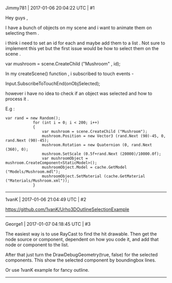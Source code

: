 Jimmy781 | 2017-01-06 20:04:22 UTC | #1

Hey guys , 

I have a bunch of objects on my scene and i want to animate them on selecting them . 

i think i need to set an id for each and maybe add them to a list . Not sure to implement this yet but the first issue would be how to select them on the scene .

var mushroom = scene.CreateChild ("Mushroom" , id);

In my createScene() function , i subscribed to touch events -
 
Input.SubscribeToTouchEnd(onObjSelected); 

however i have no idea to check if an object was selected and how to process it .

E.g : 

    var rand = new Random();
    			for (int i = 0; i < 200; i++)
    			{
    				var mushroom = scene.CreateChild ("Mushroom");
    				mushroom.Position = new Vector3 (rand.Next (90)-45, 0, rand.Next (90)-45);
    				mushroom.Rotation = new Quaternion (0, rand.Next (360), 0);
    				mushroom.SetScale (0.5f+rand.Next (20000)/10000.0f);
    				var mushroomObject = mushroom.CreateComponent<StaticModel>();
    				mushroomObject.Model = cache.GetModel ("Models/Mushroom.mdl");
    				mushroomObject.SetMaterial (cache.GetMaterial ("Materials/Mushroom.xml"));
    			}

-------------------------

1vanK | 2017-01-06 21:04:49 UTC | #2

https://github.com/1vanK/Urho3DOutlineSelectionExample

-------------------------

George1 | 2017-01-07 04:18:45 UTC | #3

The easiest way is to use RayCast to find the hit drawable. Then get the node source or component, dependent on how you code it, and add that node or component to the list. 

After that just turn the DrawDebugGeometry(true, false) for the selected components. This show the selected component by boundingbox lines.

Or use 1vanK example for fancy outline.

-------------------------

